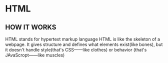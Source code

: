 # HTML


## HOW IT WORKS
HTML stands for hypertext markup language
HTML is like the skeleton of a webpage. It gives structure and defines what elements exist(like bones), but it doesn't handle style(that's CSS——like clothes) or behavior (that's JAvaScropt——like muscles)